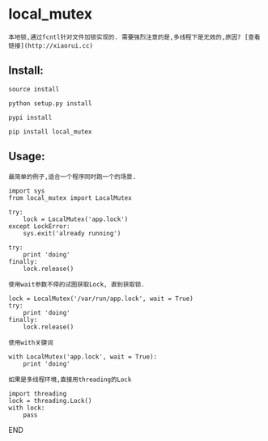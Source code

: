 # local_mutex

```
本地锁,通过fcntl针对文件加锁实现的. 需要强烈注意的是,多线程下是无效的,原因? [查看链接](http://xiaorui.cc)
```


## Install:

`source install`

```
python setup.py install
```

`pypi install`

```
pip install local_mutex
````

## Usage:

`最简单的例子,适合一个程序同时跑一个的场景.`

```
import sys
from local_mutex import LocalMutex

try:
    lock = LocalMutex('app.lock')
except LockError:
    sys.exit('already running')

try:
    print 'doing'
finally:
    lock.release()
```

`使用wait参数不停的试图获取Lock, 直到获取锁.`

```
lock = LocalMutex('/var/run/app.lock', wait = True)
try:
    print 'doing'
finally:
    lock.release()
```

`使用with关键词`

```
with LocalMutex('app.lock', wait = True):
    print 'doing'
```

`如果是多线程环境,直接用threading的Lock`

```
import threading
lock = threading.Lock()
with lock:
    pass
```

END
